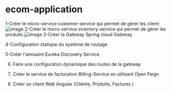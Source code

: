 # ecom-application
1-Créer le micro-service customer-service qui permet de gérer les client:
![image](https://user-images.githubusercontent.com/80751443/208134641-ebb4fc3a-f2fd-413c-a26b-c8b62cbb404d.png)
2-Créer le micro-service inventory-service qui permet de gérer les produits
![image](https://user-images.githubusercontent.com/80751443/208135597-b8e9c0f5-72d6-4562-a396-1710c9248ab7.png)
3-Créer la Gateway Spring cloud Gateway

4-Configuration statique du système de routage

5-Créer l&#39;annuaire Eureka Discovery Service

6. Faire une configuration dynamique des routes de la gateway

7. Créer le service de facturation Billing-Service en utilisant Open Feign

8. Créer un client Web Angular (Clients, Produits, Factures )
